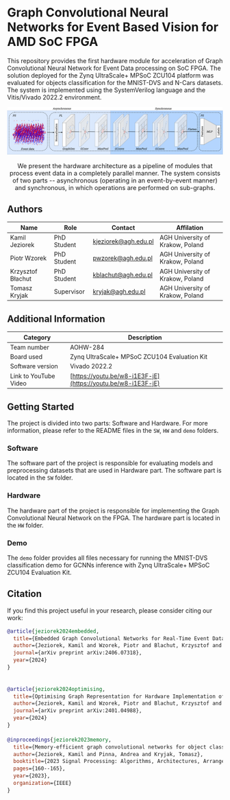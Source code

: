 # Graph Convolutional Neural Networks for Event Based Vision for AMD SoC FPGA

This repository provides the first hardware module for acceleration of Graph Convolutional Neural Network for Event Data processing on SoC FPGA. The solution deployed for the Zynq UltraScale+ MPSoC ZCU104 platform was evaluated for objects classification for the MNIST-DVS and N-Cars datasets. The system is implemented using the SystemVerilog language and the Vitis/Vivado 2022.2 environment.

<div align="center">
  <img src="assets/Diagram.png" width="1000px"/><br>
    <p style="font-size:1.5vw;">We present the hardware architecture as a pipeline of modules that process event data in a completely parallel manner. The system consists of two parts -- asynchronous (operating in an event-by-event manner) and synchronous, in which operations are performed on sub-graphs. </p>
</div>


## Authors

|Name|Role|Contact|Affilation|
|-|-|-|-|
|Kamil Jeziorek|PhD Student|kjeziorek@agh.edu.pl|AGH University of Krakow, Poland|
|Piotr Wzorek|PhD Student|pwzorek@agh.edu.pl|AGH University of Krakow, Poland|
|Krzysztof Błachut|PhD Student|kblachut@agh.edu.pl|AGH University of Krakow, Poland|
|Tomasz Kryjak|Supervisor|kryjak@agh.edu.pl|AGH University of Krakow, Poland|

## Additional Information

|Category|Description|
|-|-|
|Team number|AOHW-284|
|Board used|Zynq UltraScale+ MPSoC ZCU104 Evaluation Kit|
|Software version|Vivado 2022.2|
|Link to YouTube Video|[https://youtu.be/w8-i1E3F-jE](https://youtu.be/w8-i1E3F-jE)|

## Getting Started

The project is divided into two parts: Software and Hardware. For more information, please refer to the README files in the `SW`, `HW` and `demo` folders.

### Software

The software part of the project is responsible for evaluating models and preprocessing datasets that are used in Hardware part. The software part is located in the `SW` folder.

### Hardware

The hardware part of the project is responsible for implementing the Graph Convolutional Neural Network on the FPGA. The hardware part is located in the `HW` folder.

### Demo

The `demo` folder provides all files necessary for running the MNIST-DVS classification demo for GCNNs inference with Zynq UltraScale+ MPSoC ZCU104 Evaluation Kit.


## Citation
If you find this project useful in your research, please consider citing our work:

```BibTeX
@article{jeziorek2024embedded,
  title={Embedded Graph Convolutional Networks for Real-Time Event Data Processing on SoC FPGAs},
  author={Jeziorek, Kamil and Wzorek, Piotr and Blachut, Krzysztof and Pinna, Andrea and Kryjak, Tomasz},
  journal={arXiv preprint arXiv:2406.07318},
  year={2024}
}


@article{jeziorek2024optimising,
  title={Optimising Graph Representation for Hardware Implementation of Graph Convolutional Networks for Event-based Vision},
  author={Jeziorek, Kamil and Wzorek, Piotr and Blachut, Krzysztof and Pinna, Andrea and Kryjak, Tomasz},
  journal={arXiv preprint arXiv:2401.04988},
  year={2024}
}

@inproceedings{jeziorek2023memory,
  title={Memory-efficient graph convolutional networks for object classification and detection with event cameras},
  author={Jeziorek, Kamil and Pinna, Andrea and Kryjak, Tomasz},
  booktitle={2023 Signal Processing: Algorithms, Architectures, Arrangements, and Applications (SPA)},
  pages={160--165},
  year={2023},
  organization={IEEE}
}
```